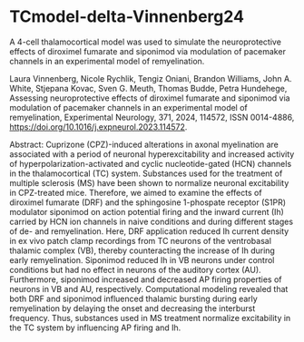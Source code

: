 # TCmodel-delta-Vinnenberg24
A 4-cell thalamocortical model was used to simulate the neuroprotective effects of diroximel fumarate and siponimod via modulation of pacemaker channels in an experimental model of remyelination.

Laura Vinnenberg, Nicole Rychlik, Tengiz Oniani, Brandon Williams, John A. White, Stjepana Kovac, Sven G. Meuth, Thomas Budde, Petra Hundehege,
Assessing neuroprotective effects of diroximel fumarate and siponimod via modulation of pacemaker channels in an experimental model of remyelination,
Experimental Neurology, 371, 2024, 114572, ISSN 0014-4886, https://doi.org/10.1016/j.expneurol.2023.114572.

Abstract: Cuprizone (CPZ)-induced alterations in axonal myelination are associated with a period of neuronal hyperexcitability and increased activity of hyperpolarization-activated and cyclic nucleotide-gated (HCN) channels in the thalamocortical (TC) system. Substances used for the treatment of multiple sclerosis (MS) have been shown to normalize neuronal excitability in CPZ-treated mice. Therefore, we aimed to examine the effects of diroximel fumarate (DRF) and the sphingosine 1-phospate receptor (S1PR) modulator siponimod on action potential firing and the inward current (Ih) carried by HCN ion channels in naive conditions and during different stages of de- and remyelination. Here, DRF application reduced Ih current density in ex vivo patch clamp recordings from TC neurons of the ventrobasal thalamic complex (VB), thereby counteracting the increase of Ih during early remyelination. Siponimod reduced Ih in VB neurons under control conditions but had no effect in neurons of the auditory cortex (AU). Furthermore, siponimod increased and decreased AP firing properties of neurons in VB and AU, respectively. Computational modeling revealed that both DRF and siponimod influenced thalamic bursting during early remyelination by delaying the onset and decreasing the interburst frequency. Thus, substances used in MS treatment normalize excitability in the TC system by influencing AP firing and Ih.
